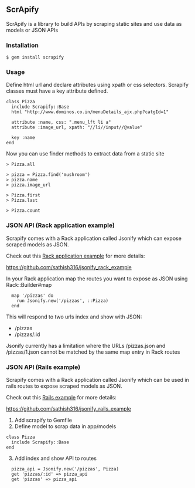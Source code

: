 ## ScrApify

ScrApify is a library to build APIs by scraping static sites and use data as models or JSON APIs

### Installation

```
$ gem install scrapify
```

### Usage

Define html url and declare attributes using xpath or css selectors.
Scrapify classes must have a key attribute defined.

```
class Pizza
  include Scrapify::Base
  html "http://www.dominos.co.in/menuDetails_ajx.php?catgId=1"

  attribute :name, css: ".menu_lft li a"
  attribute :image_url, xpath: "//li//input//@value"

  key :name
end
```

Now you can use finder methods to extract data from a static site

```
> Pizza.all

> pizza = Pizza.find('mushroom')
> pizza.name
> pizza.image_url

> Pizza.first
> Pizza.last

> Pizza.count
```

### JSON API (Rack application example)

Scrapify comes with a Rack application called Jsonify which can expose scraped models as JSON.

Check out this [Rack application example](https://github.com/sathish316/jsonify_rack_example) for more details:

https://github.com/sathish316/jsonify_rack_example

In your Rack application map the routes you want to expose as JSON using Rack::Builder#map

```
  map '/pizzas' do
    run Jsonify.new('/pizzas', ::Pizza)
  end
```

This will respond to two urls index and show with JSON:

* /pizzas
* /pizzas/:id

Jsonify currently has a limitation where the URLs /pizzas.json and /pizzas/1.json cannot be matched by the same map entry in Rack routes

### JSON API (Rails example)

Scrapify comes with a Rack application called Jsonify which can be used in rails routes to expose scraped models as JSON.

Check out this [Rails example](https://github.com/sathish316/jsonify_rails_example) for more details:

https://github.com/sathish316/jsonify_rails_example

1. Add scrapify to Gemfile
2. Define model to scrap data in app/models

```
class Pizza
  include Scrapify::Base
end
```

3. Add index and show API to routes

```
  pizza_api = Jsonify.new('/pizzas', Pizza)
  get 'pizzas/:id' => pizza_api
  get 'pizzas' => pizza_api
```